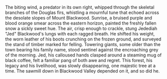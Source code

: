 The biting wind, a predator in its own right, whipped through the skeletal branches of the Douglas firs, whistling a mournful tune that echoed across the desolate slopes of Mount Blackwood.  Sunrise, a bruised purple and blood orange smear across the eastern horizon, painted the freshly fallen snow a sickly sweet hue.  The air, crisp enough to crackle, stung Jedediah "Jed" Blackwood's lungs with each ragged breath.  He shifted his weight, the worn leather of his boots crunching on the frozen ground, and surveyed the stand of timber marked for felling. Towering giants, some older than the town bearing his family name, stood sentinel against the encroaching grey of the morning.  Jed, his calloused hands clasped around a steaming mug of black coffee, felt a familiar pang of both awe and regret. This forest, his legacy and his livelihood, was slowly disappearing, one majestic tree at a time.  The sawmill down in Blackwood Valley depended on it, and so did he.
